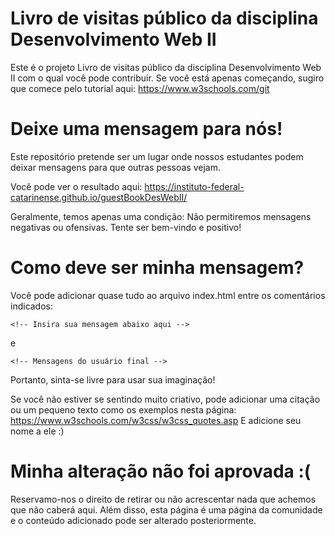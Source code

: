 # Livro de visitas público da disciplina Desenvolvimento Web II

Este é o projeto Livro de visitas público da disciplina Desenvolvimento Web II com o qual você pode contribuir.
Se você está apenas começando, sugiro que comece pelo tutorial aqui: https://www.w3schools.com/git

# Deixe uma mensagem para nós!
Este repositório pretende ser um lugar onde nossos estudantes podem deixar mensagens para que outras pessoas vejam.

Você pode ver o resultado aqui: https://instituto-federal-catarinense.github.io/guestBookDesWebII/

Geralmente, temos apenas uma condição:
Não permitiremos mensagens negativas ou ofensivas. Tente ser bem-vindo e positivo!

# Como deve ser minha mensagem?

Você pode adicionar quase tudo ao arquivo index.html entre os comentários indicados:

`<!-- Insira sua mensagem abaixo aqui -->`

e

`<!-- Mensagens do usuário final -->`

Portanto, sinta-se livre para usar sua imaginação!

Se você não estiver se sentindo muito criativo, pode adicionar uma citação ou um pequeno texto como os exemplos nesta página: https://www.w3schools.com/w3css/w3css_quotes.asp
E adicione seu nome a ele :)

# Minha alteração não foi aprovada :(

Reservamo-nos o direito de retirar ou não acrescentar nada que achemos que não caberá aqui.
Além disso, esta página é uma página da comunidade e o conteúdo adicionado pode ser alterado posteriormente.
